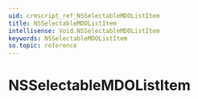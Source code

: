 ```yaml
---
uid: crmscript_ref_NSSelectableMDOListItem
title: NSSelectableMDOListItem
intellisense: Void.NSSelectableMDOListItem
keywords: NSSelectableMDOListItem
so.topic: reference
---
```


# NSSelectableMDOListItem
